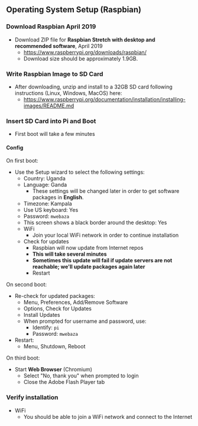 ## Operating System Setup (Raspbian)

### Download Raspbian April 2019

* Download ZIP file for **Raspbian Stretch with desktop and recommended software**, April 2019
  * https://www.raspberrypi.org/downloads/raspbian/
  * Download size should be approximately 1.9GB.

### Write Raspbian Image to SD Card

* After downloading, unzip and install to a 32GB SD card following instructions (Linux, Windows, MacOS) here:
  * https://www.raspberrypi.org/documentation/installation/installing-images/README.md

### Insert SD Card into Pi and Boot

* First boot will take a few minutes 

#### Config

On first boot:
* Use the Setup wizard to select the following settings:
  * Country: Uganda
  * Language: Ganda
    * These settings will be changed later in order to get software packages in **English**.
  * Timezone: Kampala
  * Use US keyboard: Yes
  * Password: `mwebaza`
  * This screen shows a black border around the desktop: Yes
  * WiFi
    * Join your local WiFi network in order to continue installation
  * Check for updates
    * Raspbian will now update from Internet repos
    * **This will take several minutes**
    * **Sometimes this update will fail if update servers are not reachable; we'll update packages again later**
    * Restart
 
On second boot:
* Re-check for updated packages:
  * Menu, Preferences, Add/Remove Software
  * Options, Check for Updates
  * Install Updates
  * When prompted for username and password, use:
    * Identify:  `pi`
    * Password:  `mwebaza`
* Restart:
  * Menu, Shutdown, Reboot

On third boot:
* Start **Web Browser** (Chromium)
  * Select "No, thank you" when prompted to login
  * Close the Adobe Flash Player tab

### Verify installation

* WiFi 
  * You should be able to join a WiFi network and connect to the Internet
